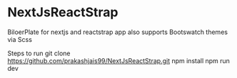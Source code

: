 # NextJsReactStrap
BiloerPlate for nextjs and reactstrap app also supports Bootswatch themes via Scss

Steps to run 
git clone https://github.com/prakashjais99/NextJsReactStrap.git
npm install
npm run dev

